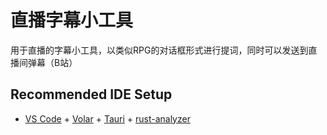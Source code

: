 # 直播字幕小工具

用于直播的字幕小工具，以类似RPG的对话框形式进行提词，同时可以发送到直播间弹幕（B站）

## Recommended IDE Setup

- [VS Code](https://code.visualstudio.com/) + [Volar](https://marketplace.visualstudio.com/items?itemName=Vue.volar) + [Tauri](https://marketplace.visualstudio.com/items?itemName=tauri-apps.tauri-vscode) + [rust-analyzer](https://marketplace.visualstudio.com/items?itemName=rust-lang.rust-analyzer)
